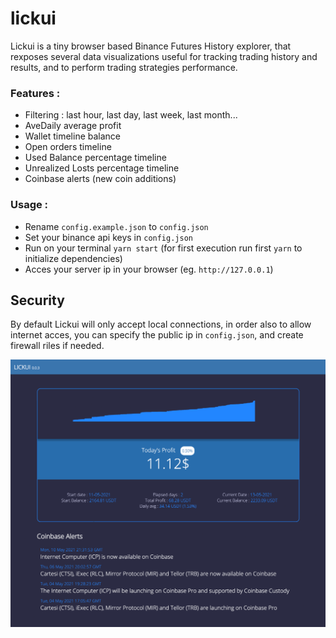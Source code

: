 # lickui
Lickui is a tiny browser based Binance Futures History explorer, that rexposes several data visualizations useful for tracking trading history and results, and to perform trading strategies performance.

### Features :
- Filtering : last hour, last day, last week, last month...
- AveDaily average profit
- Wallet timeline balance
- Open orders timeline
- Used Balance percentage timeline
- Unrealized Losts percentage timeline
- Coinbase alerts (new coin additions)

### Usage :
- Rename `config.example.json` to `config.json`
- Set your binance api keys in `config.json`
- Run on your terminal `yarn start` (for first execution run first `yarn` to initialize dependencies)
- Acces your server ip in your browser (eg. `http://127.0.0.1`)

## Security
By default Lickui will only accept local connections, in order also to allow internet acces, you can specify the public ip in `config.json`, and create firewall riles if needed.

![alt text](https://github.com/colxi/lickui/blob/main/docs/lickui.png?raw=true)
